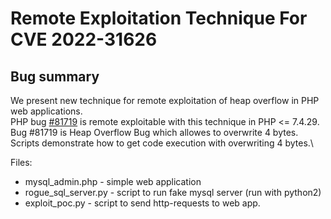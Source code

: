 # Remote Exploitation Technique For CVE 2022-31626

## Bug summary

We present new technique for remote exploitation of heap overflow in PHP web applications.\
PHP bug [#81719](https://bugs.php.net/bug.php?id=81719) is remote exploitable with this technique in PHP <= 7.4.29.\
Bug #81719 is Heap Overflow Bug which allowes to overwrite 4 bytes.\
Scripts demonstrate how to get code execution with overwriting 4 bytes.\

Files: 
- mysql_admin.php - simple web application
- rogue_sql_server.py - script to run fake mysql server  (run with python2)
- exploit_poc.py - script to send http-requests to web app.